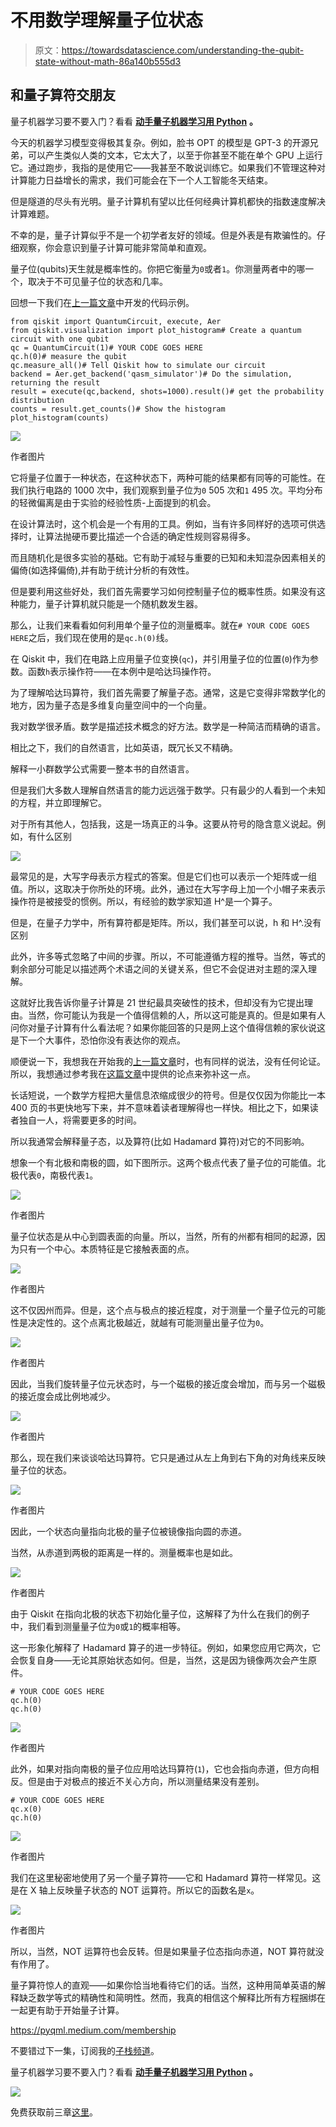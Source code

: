 # 不用数学理解量子位状态

> 原文：<https://towardsdatascience.com/understanding-the-qubit-state-without-math-86a140b555d3>

## 和量子算符交朋友

量子机器学习要不要入门？看看 [**动手量子机器学习用 Python**](https://www.pyqml.com/page?ref=medium_statenomath&dest=/) **。**

今天的机器学习模型变得极其复杂。例如，脸书 OPT 的模型是 GPT-3 的开源兄弟，可以产生类似人类的文本，它太大了，以至于你甚至不能在单个 GPU 上运行它。通过跑步，我指的是使用它——我甚至不敢说训练它。如果我们不管理这种对计算能力日益增长的需求，我们可能会在下一个人工智能冬天结束。

但是隧道的尽头有光明。量子计算机有望以比任何经典计算机都快的指数速度解决计算难题。

不幸的是，量子计算似乎不是一个初学者友好的领域。但是外表是有欺骗性的。仔细观察，你会意识到量子计算可能非常简单和直观。

量子位(qubits)天生就是概率性的。你把它衡量为`0`或者`1`。你测量两者中的哪一个，取决于不可见量子位的状态和几率。

回想一下我们在[上一篇文章](https://pyqml.medium.com/getting-started-with-quantum-computing-is-surprisingly-easy-4ecd6d25de6)中开发的代码示例。

```
from qiskit import QuantumCircuit, execute, Aer
from qiskit.visualization import plot_histogram# Create a quantum circuit with one qubit
qc = QuantumCircuit(1)# YOUR CODE GOES HERE
qc.h(0)# measure the qubit
qc.measure_all()# Tell Qiskit how to simulate our circuit
backend = Aer.get_backend('qasm_simulator')# Do the simulation, returning the result
result = execute(qc,backend, shots=1000).result()# get the probability distribution
counts = result.get_counts()# Show the histogram
plot_histogram(counts)
```

![](img/42a1f0ec424fa84084ea70b4da3f818d.png)

作者图片

它将量子位置于一种状态，在这种状态下，两种可能的结果都有同等的可能性。在我们执行电路的 1000 次中，我们观察到量子位为`0` 505 次和`1` 495 次。平均分布的轻微偏离是由于实验的经验性质-上面提到的机会。

在设计算法时，这个机会是一个有用的工具。例如，当有许多同样好的选项可供选择时，让算法抛硬币要比描述一个合适的确定性规则容易得多。

而且随机化是很多实验的基础。它有助于减轻与重要的已知和未知混杂因素相关的偏倚(如选择偏倚),并有助于统计分析的有效性。

但是要利用这些好处，我们首先需要学习如何控制量子位的概率性质。如果没有这种能力，量子计算机就只能是一个随机数发生器。

那么，让我们来看看如何利用单个量子位的测量概率。就在`# YOUR CODE GOES HERE`之后，我们现在使用的是`qc.h(0)`线。

在 Qiskit 中，我们在电路上应用量子位变换(`qc`)，并引用量子位的位置(`0`)作为参数。函数`h`表示操作符——在本例中是哈达玛操作符。

为了理解哈达玛算符，我们首先需要了解量子态。通常，这是它变得非常数学化的地方，因为量子态是多维复向量空间中的一个向量。

我对数学很矛盾。数学是描述技术概念的好方法。数学是一种简洁而精确的语言。

相比之下，我们的自然语言，比如英语，既冗长又不精确。

解释一小群数学公式需要一整本书的自然语言。

但是我们大多数人理解自然语言的能力远远强于数学。只有最少的人看到一个未知的方程，并立即理解它。

对于所有其他人，包括我，这是一场真正的斗争。这要从符号的隐含意义说起。例如，有什么区别

![](img/a7888c7aca0f6d96bceae0c90f134af9.png)

最常见的是，大写字母表示方程式的答案。但是它们也可以表示一个矩阵或一组值。所以，这取决于你所处的环境。此外，通过在大写字母上加一个小帽子来表示操作符是被接受的惯例。所以，有经验的数学家知道 H^是一个算子。

但是，在量子力学中，所有算符都是矩阵。所以，我们甚至可以说，h 和 H^.没有区别

此外，许多等式忽略了中间的步骤。所以，不可能遵循方程的推导。当然，等式的剩余部分可能足以描述两个术语之间的关键关系，但它不会促进对主题的深入理解。

这就好比我告诉你量子计算是 21 世纪最具突破性的技术，但却没有为它提出理由。当然，你可能认为我是一个值得信赖的人，所以这可能是真的。但是如果有人问你对量子计算有什么看法呢？如果你能回答的只是网上这个值得信赖的家伙说这是下一个大事件，恐怕你没有表达你的观点。

顺便说一下，我想我在开始我的[上一篇文章](https://pyqml.medium.com/getting-started-with-quantum-computing-is-surprisingly-easy-4ecd6d25de6)时，也有同样的说法，没有任何论证。所以，我想通过参考我在[这篇文章](https://pyqml.medium.com/are-you-prepared-when-quantum-computing-becomes-real-7d4c7ffce5d9)中提供的论点来弥补这一点。

长话短说，一个数学方程把大量信息浓缩成很少的符号。但是仅仅因为你能比一本 400 页的书更快地写下来，并不意味着读者理解得也一样快。相比之下，如果读者独自一人，将需要更多的时间。

所以我通常会解释量子态，以及算符(比如 Hadamard 算符)对它的不同影响。

想象一个有北极和南极的圆，如下图所示。这两个极点代表了量子位的可能值。北极代表`0`，南极代表`1`。

![](img/93aaf526411d13e062ec723c20d7f2ec.png)

作者图片

量子位状态是从中心到圆表面的向量。所以，当然，所有的州都有相同的起源，因为只有一个中心。本质特征是它接触表面的点。

![](img/62e7a9fe7b3bfa045d62c15c93a723da.png)

作者图片

这不仅因州而异。但是，这个点与极点的接近程度，对于测量一个量子位元的可能性是决定性的。这个点离北极越近，就越有可能测量出量子位为`0`。

![](img/6b8d8929c45aa348077799f0516f741b.png)

作者图片

因此，当我们旋转量子位元状态时，与一个磁极的接近度会增加，而与另一个磁极的接近度会成比例地减少。

![](img/299558c7d96384b28b14c7182ef116c7.png)

作者图片

那么，现在我们来谈谈哈达玛算符。它只是通过从左上角到右下角的对角线来反映量子位的状态。

![](img/e05305ec86508b6d6aa89512c4675ffd.png)

作者图片

因此，一个状态向量指向北极的量子位被镜像指向圆的赤道。

当然，从赤道到两极的距离是一样的。测量概率也是如此。

![](img/a002e99328d7f523418f84942bacfd80.png)

作者图片

由于 Qiskit 在指向北极的状态下初始化量子位，这解释了为什么在我们的例子中，我们看到测量量子位为`0`或`1`的概率相等。

这一形象化解释了 Hadamard 算子的进一步特征。例如，如果您应用它两次，它会恢复自身——无论其原始状态如何。但是，当然，这是因为镜像两次会产生原件。

```
# YOUR CODE GOES HERE
qc.h(0)
qc.h(0)
```

![](img/f9e6c418439f9c652bb276c1ca10f891.png)

作者图片

此外，如果对指向南极的量子位应用哈达玛算符(`1`)，它也会指向赤道，但方向相反。但是由于对极点的接近不关心方向，所以测量结果没有差别。

```
# YOUR CODE GOES HERE
qc.x(0)
qc.h(0)
```

![](img/892b7865fd55f18410b787d470ed4590.png)

作者图片

我们在这里秘密地使用了另一个量子算符——它和 Hadamard 算符一样常见。这是在 X 轴上反映量子状态的 NOT 运算符。所以它的函数名是`x`。

![](img/9c3b6615e08000959c088850fc22119a.png)

作者图片

所以，当然，NOT 运算符也会反转。但是如果量子位态指向赤道，NOT 算符就没有作用了。

量子算符惊人的直观——如果你恰当地看待它们的话。当然，这种用简单英语的解释缺乏数学等式的精确性和简明性。然而，我真的相信这个解释比所有方程捆绑在一起更有助于开始量子计算。

<https://pyqml.medium.com/membership>  

不要错过下一集，订阅我的[子栈频道](https://pyqml.substack.com/)。

量子机器学习要不要入门？看看 [**动手量子机器学习用 Python**](https://www.pyqml.com/page?ref=medium_statenomath&dest=/) **。**

![](img/c3892c668b9d47f57e47f1e6d80af7b6.png)

免费获取前三章[这里](https://www.pyqml.com/page?ref=medium_statenomath&dest=/)。
